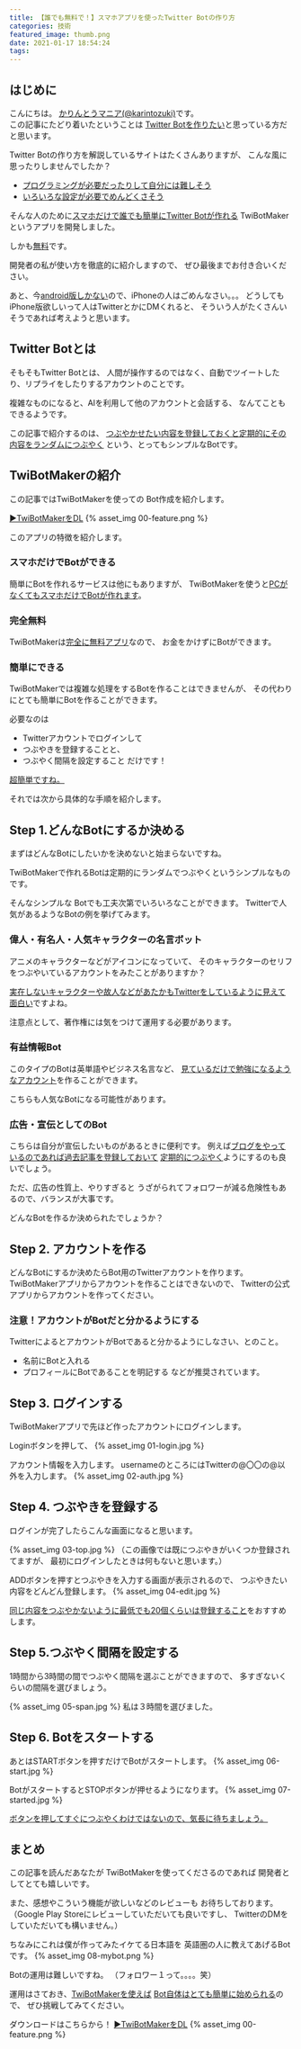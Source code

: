 ```yaml
---
title: 【誰でも無料で！】スマホアプリを使ったTwitter Botの作り方
categories: 技術
featured_image: thumb.png
date: 2021-01-17 18:54:24
tags:
---
```



## はじめに
こんにちは。 [かりんとうマニア(@karintozuki)](https://twitter.com/karintozuki)です。  
この記事にたどり着いたということは
<u>Twitter Botを作りたい</u>と思っている方だと思います。
<!-- more -->

Twitter Botの作り方を解説しているサイトはたくさんありますが、
こんな風に思ったりしませんでしたか？
- <u>プログラミングが必要だったりして自分には難しそう</u>
- <u>いろいろな設定が必要でめんどくさそう</u>

そんな人のために<u>スマホだけで誰でも簡単にTwitter Botが作れる</u>
TwiBotMakerというアプリを開発しました。

しかも<u>無料</u>です。

開発者の私が使い方を徹底的に紹介しますので、
ぜひ最後までお付き合いください。

あと、今<u>android版しかない</u>ので、iPhoneの人はごめんなさい。。。
どうしてもiPhone版欲しいって人はTwitterとかにDMくれると、
そういう人がたくさんいそうであれば考えようと思います。

## Twitter Botとは
そもそもTwitter Botとは、
人間が操作するのではなく、自動でツイートしたり、リプライをしたりするアカウントのことです。

複雑なものになると、AIを利用して他のアカウントと会話する、
なんてこともできるようです。

この記事で紹介するのは、
<u>つぶやかせたい内容を登録しておくと定期的にその内容をランダムにつぶやく</u>
という、とってもシンプルなBotです。

## TwiBotMakerの紹介
この記事ではTwiBotMakerを使っての
Bot作成を紹介します。

[▶︎TwiBotMakerをDL](https://play.google.com/store/apps/details?id=com.bedroomcomputing.twibotmaker )
{% asset_img 00-feature.png %}

このアプリの特徴を紹介します。

### スマホだけでBotができる
簡単にBotを作れるサービスは他にもありますが、
TwiBotMakerを使うと<u>PCがなくてもスマホだけでBotが作れます</u>。

### 完全無料
TwiBotMakerは<u>完全に無料アプリ</u>なので、
お金をかけずにBotができます。

### 簡単にできる
TwiBotMakerでは複雑な処理をするBotを作ることはできませんが、
その代わりにとても簡単にBotを作ることができます。

必要なのは
- Twitterアカウントでログインして
- つぶやきを登録することと、
- つぶやく間隔を設定すること
だけです！

<u>超簡単ですね。</u>

それでは次から具体的な手順を紹介します。

## Step 1.どんなBotにするか決める
まずはどんなBotにしたいかを決めないと始まらないですね。

TwiBotMakerで作れるBotは定期的にランダムでつぶやくというシンプルなものです。

そんなシンプルな Botでも工夫次第でいろいろなことができます。
Twitterで人気があるようなBotの例を挙げてみます。

###  偉人・有名人・人気キャラクターの名言ボット
アニメのキャラクターなどがアイコンになっていて、
そのキャラクターのセリフをつぶやいているアカウントをみたことがありますか？

<u>実在しないキャラクターや故人などがあたかもTwitterをしているように見えて面白い</u>ですよね。

注意点として、著作権には気をつけて運用する必要があります。

### 有益情報Bot
このタイプのBotは英単語やビジネス名言など、
<u>見ているだけで勉強になるようなアカウント</u>を作ることができます。

こちらも人気なBotになる可能性があります。

### 広告・宣伝としてのBot
こちらは自分が宣伝したいものがあるときに便利です。
例えば<u>ブログをやっているのであれば過去記事を登録しておいて</u>
<u>定期的につぶやく</u>ようにするのも良いでしょう。

ただ、広告の性質上、やりすぎると
うざがられてフォロワーが減る危険性もあるので、バランスが大事です。

どんなBotを作るか決められたでしょうか？

## Step 2. アカウントを作る
どんなBotにするか決めたらBot用のTwitterアカウントを作ります。
TwiBotMakerアプリからアカウントを作ることはできないので、
Twitterの公式アプリからアカウントを作ってください。

### 注意！アカウントがBotだと分かるようにする
TwitterによるとアカウントがBotであると分かるようにしなさい、とのこと。

- 名前にBotと入れる
- プロフィールにBotであることを明記する
などが推奨されています。


##  Step 3. ログインする
TwiBotMakerアプリで先ほど作ったアカウントにログインします。

Loginボタンを押して、
{% asset_img 01-login.jpg %}

アカウント情報を入力します。
usernameのところにはTwitterの@〇〇の@以外を入力します。
{% asset_img 02-auth.jpg %}

## Step 4. つぶやきを登録する
ログインが完了したらこんな画面になると思います。

{% asset_img 03-top.jpg %}
（この画像では既につぶやきがいくつか登録されてますが、
最初にログインしたときは何もないと思います。）

ADDボタンを押すとつぶやきを入力する画面が表示されるので、
つぶやきたい内容をどんどん登録します。
{% asset_img 04-edit.jpg %}


<u>同じ内容をつぶやかないように最低でも20個くらいは登録すること</u>をおすすめします。

## Step 5.つぶやく間隔を設定する
1時間から3時間の間でつぶやく間隔を選ぶことができますので、
多すぎないくらいの間隔を選びましょう。

{% asset_img 05-span.jpg %}
私は３時間を選びました。

## Step 6. Botをスタートする
あとはSTARTボタンを押すだけでBotがスタートします。
{% asset_img 06-start.jpg %}

BotがスタートするとSTOPボタンが押せるようになります。
{% asset_img 07-started.jpg %}

<u>ボタンを押してすぐにつぶやくわけではないので、気長に待ちましょう。</u>

## まとめ
この記事を読んだあなたが
TwiBotMakerを使ってくださるのであれば
開発者としてとても嬉しいです。

また、感想やこういう機能が欲しいなどのレビューも
お待ちしております。
（Google Play Storeにレビューしていただいても良いですし、
TwitterのDMをしていただいても構いません。）

ちなみにこれは僕が作ってみたイケてる日本語を
英語圏の人に教えてあげるBotです。
{% asset_img 08-mybot.png %}

Botの運用は難しいですね。
（フォロワー１って。。。。笑）


運用はさておき、<u>TwiBotMakerを使えば</u>
<u>Bot自体はとても簡単に始められる</u>ので、
ぜひ挑戦してみてください。

ダウンロードはこちらから！
[▶︎TwiBotMakerをDL](https://play.google.com/store/apps/details?id=com.bedroomcomputing.twibotmaker )
{% asset_img 00-feature.png %}
